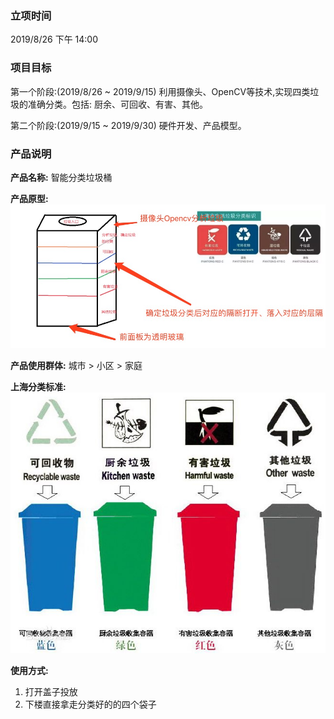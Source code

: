 ### 立项时间
2019/8/26 下午 14:00

### 项目目标
第一个阶段:(2019/8/26 ~ 2019/9/15)
利用摄像头、OpenCV等技术,实现四类垃圾的准确分类。包括: 厨余、可回收、有害、其他。

第二个阶段:(2019/9/15 ~ 2019/9/30)
硬件开发、产品模型。

### 产品说明
**产品名称:**
智能分类垃圾桶

**产品原型:**
<img src="model.jpeg">

**产品使用群体:**
城市 > 小区 > 家庭

**上海分类标准:**
<img src="shanghai.jpg">

**使用方式:**
1) 打开盖子投放
2) 下楼直接拿走分类好的的四个袋子
